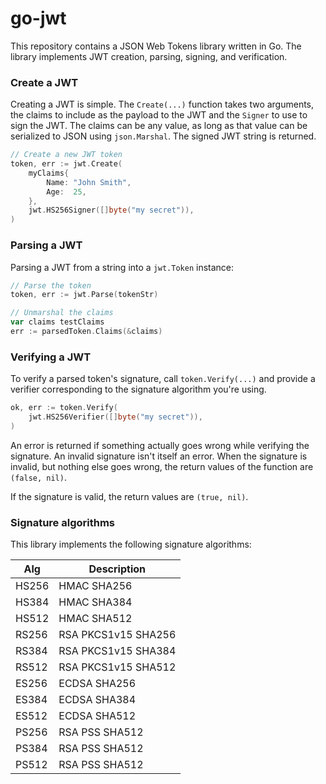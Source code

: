 # go-jwt

This repository contains a JSON Web Tokens library written in Go. The library implements JWT creation, parsing, signing, and verification.

### Create a JWT

Creating a JWT is simple. The `Create(...)` function takes two arguments, the claims to include as the payload to the JWT and the `Signer` to use to sign the JWT. The claims can be any value, as long as that value can be serialized to JSON using `json.Marshal`. The signed JWT string is returned.

```go
// Create a new JWT token
token, err := jwt.Create(
    myClaims{
        Name: "John Smith",
        Age:  25,
    },
    jwt.HS256Signer([]byte("my secret")),
)
```

### Parsing a JWT

Parsing a JWT from a string into a `jwt.Token` instance:

```go
// Parse the token
token, err := jwt.Parse(tokenStr)

// Unmarshal the claims
var claims testClaims
err := parsedToken.Claims(&claims)
```

### Verifying a JWT

To verify a parsed token's signature, call `token.Verify(...)` and provide a verifier corresponding to the signature algorithm you're using.

```go
ok, err := token.Verify(
    jwt.HS256Verifier([]byte("my secret")),
)
```

An error is returned if something actually goes wrong while verifying the signature. An invalid signature isn't itself an error. When the signature is invalid, but nothing else goes wrong, the return values of the function are `(false, nil)`.

If the signature is valid, the return values are `(true, nil)`.

### Signature algorithms

This library implements the following signature algorithms:


| Alg   | Description         |
|-------|---------------------|
| HS256 | HMAC SHA256         |
| HS384 | HMAC SHA384         |
| HS512 | HMAC SHA512         |
| RS256 | RSA PKCS1v15 SHA256 |
| RS384 | RSA PKCS1v15 SHA384 |
| RS512 | RSA PKCS1v15 SHA512 |
| ES256 | ECDSA SHA256        |
| ES384 | ECDSA SHA384        |
| ES512 | ECDSA SHA512        |
| PS256 | RSA PSS SHA512      |
| PS384 | RSA PSS SHA512      |
| PS512 | RSA PSS SHA512      |
